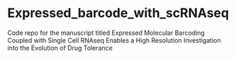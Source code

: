 # Expressed_barcode_with_scRNAseq
Code repo for the manuscript titled Expressed Molecular Barcoding Coupled with Single Cell RNAseq Enables a High Resolution Investigation into the Evolution of Drug Tolerance
